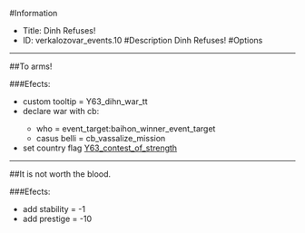 #Information
 - Title: Dinh Refuses!
 - ID: verkalozovar_events.10
#Description
Dinh Refuses!
#Options

___
##To arms!

###Efects:<ul><li>custom tooltip = Y63_dihn_war_tt</li><li>declare war with cb:</li><ul><li>who = event_target:baihon_winner_event_target</li><li>casus belli = cb_vassalize_mission</li></ul><li>set country flag [Y63_contest_of_strength](../flags/y63_contest_of_strength.md)</li></ul>

___
##It is not worth the blood.

###Efects:<ul><li>add stability = -1</li><li>add prestige = -10</li></ul>
